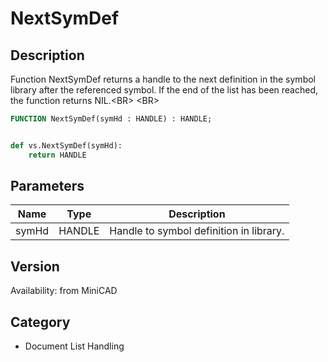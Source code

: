 # NextSymDef

## Description
Function NextSymDef returns a handle to the next definition in the symbol library after the referenced symbol. If the end of the list has been reached, the function returns NIL.&lt;BR&gt;
&lt;BR&gt;


```pascal
FUNCTION NextSymDef(symHd : HANDLE) : HANDLE;
```

```python

def vs.NextSymDef(symHd):
    return HANDLE
```

## Parameters
|Name|Type|Description|
|---|---|---|
|symHd|HANDLE|Handle to symbol definition in library.|

## Version
Availability: from MiniCAD
## Category
* Document List Handling

